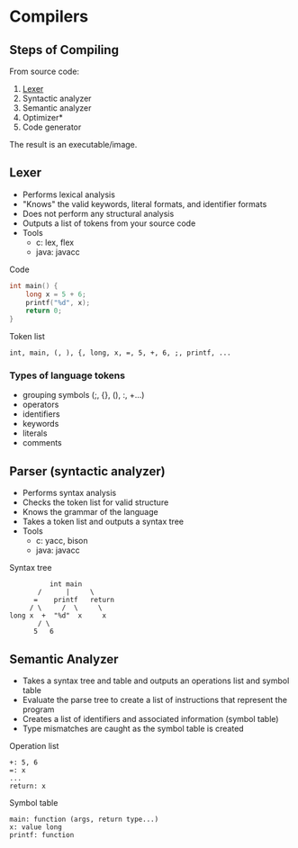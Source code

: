 # Compilers

## Steps of Compiling

From source code:

1. [Lexer](#lexer)
2. Syntactic analyzer
3. Semantic analyzer
4. Optimizer*
5. Code generator

The result is an executable/image.

## Lexer
- Performs lexical analysis
- "Knows" the valid keywords, literal formats, and identifier formats
- Does not perform any structural analysis
- Outputs a list of tokens from your source code
- Tools
  - c: lex, flex
  - java: javacc

Code
```c
int main() {
    long x = 5 + 6;
    printf("%d", x);
    return 0;
}
```

Token list
```
int, main, (, ), {, long, x, =, 5, +, 6, ;, printf, ...
```

### Types of language tokens
- grouping symbols (;, {}, (), :, \+...)
- operators
- identifiers
- keywords
- literals
- comments

## Parser (syntactic analyzer)
- Performs syntax analysis
- Checks the token list for valid structure
- Knows the grammar of the language
- Takes a token list and outputs a syntax tree
- Tools
  - c: yacc, bison
  - java: javacc

Syntax tree
```
          int main
       /      |     \
      =    printf   return
     / \     /  \     \
long x  +  "%d"  x     x
       / \
      5   6
```

## Semantic Analyzer
- Takes a syntax tree and table and outputs an operations list and symbol table
- Evaluate the parse tree to create a list of instructions that represent the program
- Creates a list of identifiers and associated information (symbol table)
- Type mismatches are caught as the symbol table is created

Operation list
```
+: 5, 6
=: x
...
return: x
```

Symbol table
```
main: function (args, return type...)
x: value long
printf: function
```

